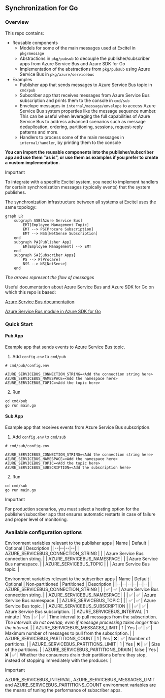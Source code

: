 ## Synchronization for Go

### Overview

This repo contains:

- Reusable components
    - Models for some of the main messages used at Excitel in `pkg/message`
    - Abstractions in `pkg/pubsub` to decouple the publisher/subscriber apps from Azure Service Bus and Azure SDK for Go
    - Implementation of the abstractions from `pkg/pubsub` using Azure Service Bus in `pkg/azure/servicebus`
- Examples
    - Publisher app that sends messages to Azure Service Bus topic in `cmd/pub`
    - Subscriber app that receives messages from Azure Service Bus subscription and prints them to the console in `cmd/sub`
    - Envelope messages in `internal/message/envelope` to access Azure Service Bus system properties like the message sequence number. This can be useful when leveraging the full capabilities of Azure Service Bus to address advanced scenarios such as message deduplication, ordering, partitioning, sessions, request-reply patterns and more.
    - Handlers to process some of the main messages in `internal/handler`, by printing them to the console

**You can import the reusable components into the publisher/subscriber app and use them "as is", or use them as examples if you prefer to create a custom implementation.**

> [!IMPORTANT]
> To integrate with a specific Excitel system, you need to implement handlers for certain synchronization messages (typically events) that the system publishes.

The synchronization infrastructure between all systems at Excitel uses the same topology:

```mermaid
graph LR
    subgraph ASB[Azure Service Bus]
        EMT[Employee Management Topic]
        EMT --> PS[Procare Subscription]
        EMT --> NSS[NetSense Subscription]
    end
    subgraph PA[Publisher App]
        EM[Employee Management] --> EMT
    end
    subgraph SA[Subscriber Apps]
        PS --> P[Procare]
        NSS --> NS[NetSense]
    end
```

*The arrows represent the flow of messages*

Useful documentation about Azure Service Bus and Azure SDK for Go on which this repo is based:

[Azure Service Bus documentation](https://learn.microsoft.com/en-us/azure/service-bus-messaging/service-bus-messaging-overview)

[Azure Service Bus module in Azure SDK for Go](https://github.com/Azure/azure-sdk-for-go/tree/main/sdk/messaging/azservicebus)

### Quick Start

#### Pub App

Example app that sends events to Azure Service Bus topic.

1. Add `config.env` to `cmd/pub`

```env
# cmd/pub/config.env

AZURE_SERVICEBUS_CONNECTION_STRING=<Add the connection string here>
AZURE_SERVICEBUS_NAMESPACE=<Add the namespace here>
AZURE_SERVICEBUS_TOPIC=<Add the topic here>
```

2. Run

```shell
cd cmd/pub
go run main.go
```

#### Sub App

Example app that receives events from Azure Service Bus subscription.

1. Add `config.env` to `cmd/sub`

```env
# cmd/sub/config.env

AZURE_SERVICEBUS_CONNECTION_STRING=<Add the connection string here>
AZURE_SERVICEBUS_NAMESPACE=<Add the namespace here>
AZURE_SERVICEBUS_TOPIC=<Add the topic here>
AZURE_SERVICEBUS_SUBSCRIPTION=<Add the subscription here>
```

2. Run

```shell
cd cmd/sub
go run main.go
```

> [!IMPORTANT]
> For production scenarios, you must select a hosting option for the publisher/subscriber app that ensures automatic restarts in case of failure and proper level of monitoring.

### Available configuration options

Environment variables relevant to the publisher apps
| Name | Default | Optional | Description |
|--|--|--|--|
| AZURE_SERVICEBUS_CONNECTION_STRING | | | Azure Service Bus connection string. |
| AZURE_SERVICEBUS_NAMESPACE | | | Azure Service Bus namespace. |
| AZURE_SERVICEBUS_TOPIC | | | Azure Service Bus topic. |

Environment variables relevant to the subscriber apps
| Name | Default | Optional | Non-partitioned | Partitioned | Description |
|--|--|--|--|--|--|
| AZURE_SERVICEBUS_CONNECTION_STRING | | | ✅ | ✅ | Azure Service Bus connection string. |
| AZURE_SERVICEBUS_NAMESPACE | | | ✅ | ✅ | Azure Service Bus namespace. |
| AZURE_SERVICEBUS_TOPIC | | | ✅ | ✅ | Azure Service Bus topic. |
| AZURE_SERVICEBUS_SUBSCRIPTION | | | ✅ | ✅ | Azure Service Bus subscription. |
| AZURE_SERVICEBUS_INTERVAL | 1 minute | Yes | ✅ | ✅ | Time interval to pull messages from the subscription. *The intervals do not overlap, even if message processing takes longer than the interval.* |
| AZURE_SERVICEBUS_MESSAGES_LIMIT | 1 | Yes | ✅ | ✅ | Maximum number of messages to pull from the subscription. |
| AZURE_SERVICEBUS_PARTITIONS_COUNT | 1 | Yes | ❌ | ✅ | Number of partitions. |
| AZURE_SERVICEBUS_PARTITIONS_LIMIT | 1 | Yes | ❌ | ✅ | Size of the partitions. |
| AZURE_SERVICEBUS_PARTITIONS_DRAIN | false | Yes | ❌ | ✅ | Whether the consumers drain their partitions before they stop, instead of stopping immediately with the producer. |

> [!IMPORTANT]
> AZURE_SERVICEBUS_INTERVAL, AZURE_SERVICEBUS_MESSAGES_LIMIT and AZURE_SERVICEBUS_PARTITIONS_COUNT environment variables are the means of tuning the performance of subscriber apps.